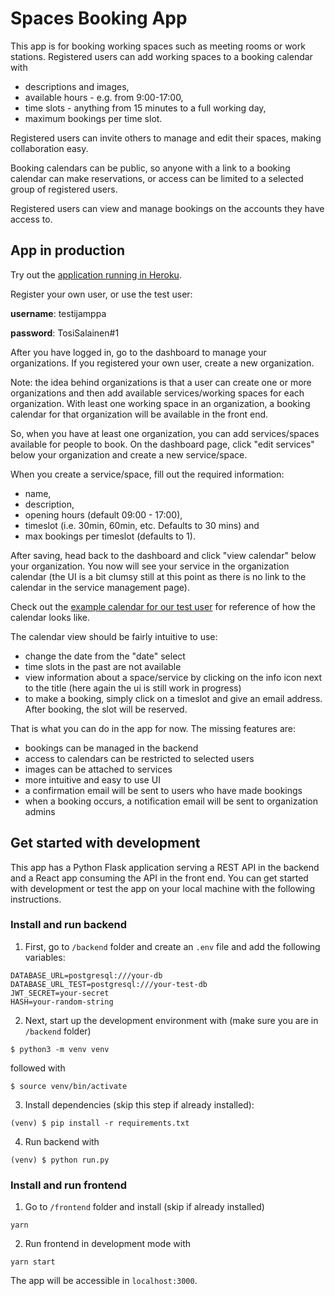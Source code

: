 # Spaces Booking App

This app is for booking working spaces such as meeting rooms or work stations. Registered users can add working spaces to a booking calendar with 

- descriptions and images, 
- available hours - e.g. from 9:00-17:00,  
- time slots - anything from 15 minutes to a full working day,
- maximum bookings per time slot. 

Registered users can invite others to manage and edit their spaces, making collaboration easy. 

Booking calendars can be public, so anyone with a link to a booking calendar can make reservations, or access can be limited to a selected group of registered users. 

Registered users can view and manage bookings on the accounts they have access to.

## App in production

Try out the [application running in Heroku](https://space-booker.herokuapp.com/).

Register your own user, or use the test user:

**username**: testijamppa

**password**: TosiSalainen#1

After you have logged in, go to the dashboard to manage your organizations. If you registered your own user, create a new organization.

Note: the idea behind organizations is that a user can create one or more organizations and then add available services/working spaces for each organization. With least one working space in an organization, a booking calendar for that organization will be available in the front end. 

So, when you have at least one organization, you can add services/spaces available for people to book. On the dashboard page, click "edit services" below your organization and create a new service/space.

When you create a service/space, fill out the required information:

- name, 
- description, 
- opening hours (default 09:00 - 17:00), 
- timeslot (i.e. 30min, 60min, etc. Defaults to 30 mins) and 
- max bookings per timeslot (defaults to 1). 

After saving, head back to the dashboard and click "view calendar" below your organization. You now will see your service in the organization calendar (the UI is a bit clumsy still at this point as there is no link to the calendar in the service management page). 

Check out the [example calendar for our test user](https://space-booker.herokuapp.com/account/2/calendar) for reference of how the calendar looks like.

The calendar view should be fairly intuitive to use: 

- change the date from the "date" select 
- time slots in the past are not available 
- view information about a space/service by clicking on the info icon next to the title (here again the ui is still work in progress) 
- to make a booking, simply click on a timeslot and give an email address. After booking, the slot will be reserved.

That is what you can do in the app for now. The missing features are: 

- bookings can be managed in the backend
- access to calendars can be restricted to selected users
- images can be attached to services
- more intuitive and easy to use UI
- a confirmation email will be sent to users who have made bookings
- when a booking occurs, a notification email will be sent to organization admins 



## Get started with development

This app has a Python Flask application serving a REST API in the backend and a React app consuming the API in the front end. You can get started with development or test the app on your local machine with the following instructions.

### Install and run backend

1. First, go to `/backend` folder and create an `.env` file and add the following variables:

```
DATABASE_URL=postgresql:///your-db 
DATABASE_URL_TEST=postgresql:///your-test-db
JWT_SECRET=your-secret
HASH=your-random-string
```

2. Next, start up the development environment with (make sure you are in `/backend` folder)

```$ python3 -m venv venv```

followed with

```$ source venv/bin/activate```

3. Install dependencies (skip this step if already installed):

```(venv) $ pip install -r requirements.txt```

4. Run backend with

```(venv) $ python run.py```

### Install and run frontend

1. Go to `/frontend` folder and install (skip if already installed) 

`yarn`

2. Run frontend in development mode with

`yarn start`

The app will be accessible in `localhost:3000`.
